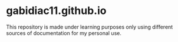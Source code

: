# gabidiac11.github.io

This repository is made under learning purposes only using different sources of documentation for my personal use. 
